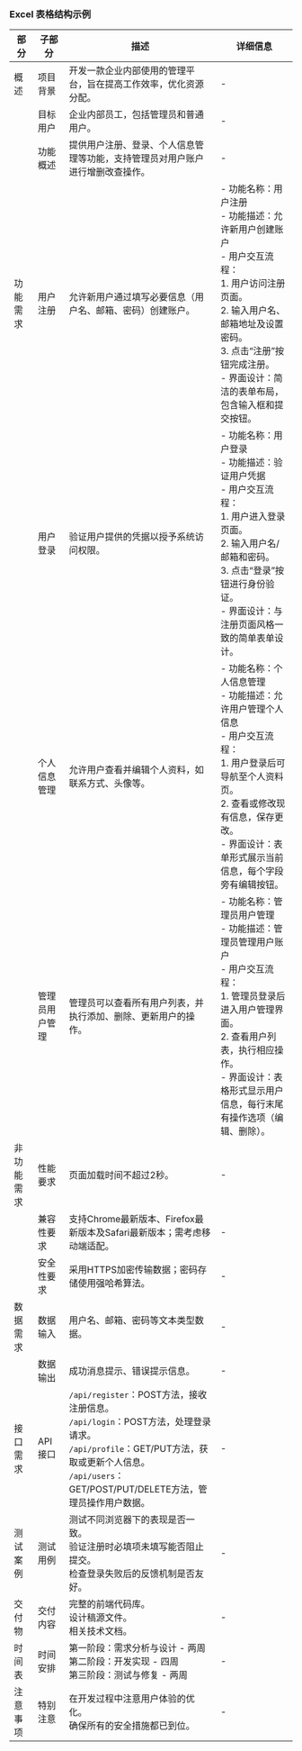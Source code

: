 ### Excel 表格结构示例


| **部分**   | **子部分**     | **描述**                                                                                                                                                                                                | **详细信息**                                                                                                                                                                                                                            |
| ---------- | -------------- | ------------------------------------------------------------------------------------------------------------------------------------------------------------------------------------------------------- | --------------------------------------------------------------------------------------------------------------------------------------------------------------------------------------------------------------------------------------- |
| 概述       | 项目背景       | 开发一款企业内部使用的管理平台，旨在提高工作效率，优化资源分配。                                                                                                                                        | -                                                                                                                                                                                                                                       |
|            | 目标用户       | 企业内部员工，包括管理员和普通用户。                                                                                                                                                                    | -                                                                                                                                                                                                                                       |
|            | 功能概述       | 提供用户注册、登录、个人信息管理等功能，支持管理员对用户账户进行增删改查操作。                                                                                                                          | -                                                                                                                                                                                                                                       |
| 功能需求   | 用户注册       | 允许新用户通过填写必要信息（用户名、邮箱、密码）创建账户。                                                                                                                                              | - 功能名称：用户注册<br>- 功能描述：允许新用户创建账户<br>- 用户交互流程：<br>  1. 用户访问注册页面。<br>  2. 输入用户名、邮箱地址及设置密码。<br>  3. 点击“注册”按钮完成注册。<br>- 界面设计：简洁的表单布局，包含输入框和提交按钮。 |
|            | 用户登录       | 验证用户提供的凭据以授予系统访问权限。                                                                                                                                                                  | - 功能名称：用户登录<br>- 功能描述：验证用户凭据<br>- 用户交互流程：<br>  1. 用户进入登录页面。<br>  2. 输入用户名/邮箱和密码。<br>  3. 点击“登录”按钮进行身份验证。<br>- 界面设计：与注册页面风格一致的简单表单设计。                |
|            | 个人信息管理   | 允许用户查看并编辑个人资料，如联系方式、头像等。                                                                                                                                                        | - 功能名称：个人信息管理<br>- 功能描述：允许用户管理个人信息<br>- 用户交互流程：<br>  1. 用户登录后可导航至个人资料页。<br>  2. 查看或修改现有信息，保存更改。<br>- 界面设计：表单形式展示当前信息，每个字段旁有编辑按钮。              |
|            | 管理员用户管理 | 管理员可以查看所有用户列表，并执行添加、删除、更新用户的操作。                                                                                                                                          | - 功能名称：管理员用户管理<br>- 功能描述：管理员管理用户账户<br>- 用户交互流程：<br>  1. 管理员登录后进入用户管理界面。<br>  2. 查看用户列表，执行相应操作。<br>- 界面设计：表格形式显示用户信息，每行末尾有操作选项（编辑、删除）。    |
| 非功能需求 | 性能要求       | 页面加载时间不超过2秒。                                                                                                                                                                                 | -                                                                                                                                                                                                                                       |
|            | 兼容性要求     | 支持Chrome最新版本、Firefox最新版本及Safari最新版本；需考虑移动端适配。                                                                                                                                 | -                                                                                                                                                                                                                                       |
|            | 安全性要求     | 采用HTTPS加密传输数据；密码存储使用强哈希算法。                                                                                                                                                         | -                                                                                                                                                                                                                                       |
| 数据需求   | 数据输入       | 用户名、邮箱、密码等文本类型数据。                                                                                                                                                                      | -                                                                                                                                                                                                                                       |
|            | 数据输出       | 成功消息提示、错误提示信息。                                                                                                                                                                            | -                                                                                                                                                                                                                                       |
| 接口需求   | API接口        | `/api/register`：POST方法，接收注册信息。<br>`/api/login`：POST方法，处理登录请求。<br>`/api/profile`：GET/PUT方法，获取或更新个人信息。<br>`/api/users`：GET/POST/PUT/DELETE方法，管理员操作用户数据。 | -                                                                                                                                                                                                                                       |
| 测试案例   | 测试用例       | 测试不同浏览器下的表现是否一致。<br>验证注册时必填项未填写能否阻止提交。<br>检查登录失败后的反馈机制是否友好。                                                                                          | -                                                                                                                                                                                                                                       |
| 交付物     | 交付内容       | 完整的前端代码库。<br>设计稿源文件。<br>相关技术文档。                                                                                                                                                  | -                                                                                                                                                                                                                                       |
| 时间表     | 时间安排       | 第一阶段：需求分析与设计 - 两周<br>第二阶段：开发实现 - 四周<br>第三阶段：测试与修复 - 两周                                                                                                             | -                                                                                                                                                                                                                                       |
| 注意事项   | 特别注意       | 在开发过程中注意用户体验的优化。<br>确保所有的安全措施都已到位。                                                                                                                                        | -                                                                                                                                                                                                                                       |
